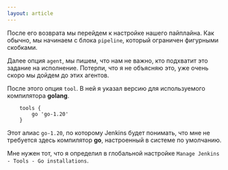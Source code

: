 ```yaml
---
layout: article
---
```

После его возврата мы перейдем к настройке нашего пайплайна. Как обычно, мы начинаем с блока `pipeline`, который ограничен фигурными скобками.

Далее опция `agent`, мы пишем, что нам не важно, кто подхватит это задание на исполнение. Потерпи, что я не объясняю это, уже очень скоро мы дойдем до этих агентов.

После этого опция `tool`. В ней я указал версию для используемого компилятора **golang**.

```
    tools {
        go 'go-1.20'
    }

```

Этот алиас `go-1.20`, по которому Jenkins будет понимать, что мне не требуется здесь компилятор **go**, настроенный в системе по умолчанию.

Мне нужен тот, что я определил в глобальной настройке `Manage Jenkins - Tools - Go installations`.
